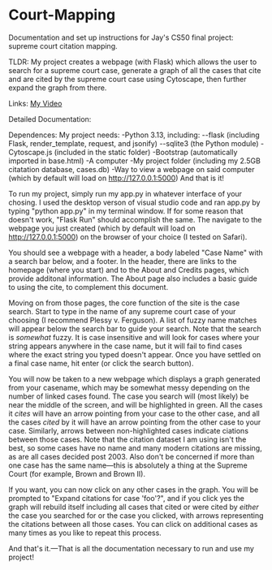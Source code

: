# Court-Mapping

Documentation and set up instructions for Jay's CS50 final project: supreme court citation mapping.

TLDR: My project creates a webpage (with Flask) which allows the user to search for a supreme court case, generate a graph of all the cases that cite and are cited by the supreme court case using Cytoscape, then further expand the graph from there.

Links:
[My Video](https://youtu.be/jWtro4nir6w)


Detailed Documentation: 

Dependences:
My project needs:
-Python 3.13, including:
--flask (including Flask, render_template, request, and jsonify)
--sqlite3 (the Python module)
-Cytoscape.js (included in the static folder)
-Bootstrap (automatically imported in base.html)
-A computer
-My project folder (including my 2.5GB citatation database, cases.db)
-Way to view a webpage on said computer (which by default will load on http://127.0.0.1:5000)
And that is it!

To run my project, simply run my app.py in whatever interface of your chosing. I used the desktop verson of visual studio code and ran app.py by typing "python app.py" in my terminal window. If for some reason that doesn't work, "Flask Run" should accomplish the same. The navigate to the webpage you just created (which by default will load on http://127.0.0.1:5000) on the browser of your choice (I tested on Safari).

You should see a webpage with a header, a body labeled "Case Name" with a search bar below, and a footer. In the header, there are links to the homepage (where you start) and to the About and Credits pages, which provide additonal information. The About page also includes a basic guide to using the cite, to complement this document.

Moving on from those pages, the core function of the site is the case search. Start to type in the name of any supreme court case of your choosing (I recommend Plessy v. Ferguson). A list of fuzzy name matches will appear below the search bar to guide your search. Note that the search is *somewhat* fuzzy. It is case insensitive and will look for cases where your string appears anywhere in the case name, but it will fail to find cases where the exact string you typed doesn't appear. Once you have settled on a final case name, hit enter (or click the search button). 

You will now be taken to a new webpage which displays a graph generated from your casename, which may be somewhat messy depending on the number of linked cases found. The case you search will (most likely) be near the middle of the screen, and will be highlighted in green. All the cases it *cites* will have an arrow pointing from your case to the other case, and all the cases *cited* by it will have an arrow pointing from the other case to your case. Similarly, arrows between non-highlighted cases indicate ciations between those cases. Note that the citation dataset I am using isn't the best, so some cases have no name and many modern citations are missing, as are all cases decided post 2003. Also don't be concerned if more than one case has the same name—this is absolutely a thing at the Supreme Court (for example, Brown and Brown II).

If you want, you can now click on any other cases in the graph. You will be prompted to "Expand citations for case 'foo'?", and if you click yes the graph will rebuild itself including all cases that cited or were cited by *either* the case you searched for or the case you clicked, with arrows representing the citations between all those cases. You can click on additional cases as many times as you like to repeat this process.

And that's it.—That is all the documentation necessary to run and use my project!


